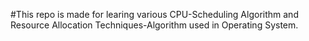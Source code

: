 #This repo is made for learing various CPU-Scheduling Algorithm and Resource Allocation Techniques-Algorithm used in Operating System.
